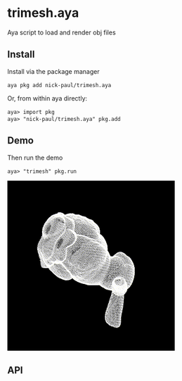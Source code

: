 # trimesh.aya

Aya script to load and render obj files

## Install

Install via the package manager

```
aya pkg add nick-paul/trimesh.aya
```

Or, from within aya directly:

```
aya> import pkg
aya> "nick-paul/trimesh.aya" pkg.add

```

## Demo

Then run the demo

```
aya> "trimesh" pkg.run
```

![](bunny.gif)

## API







